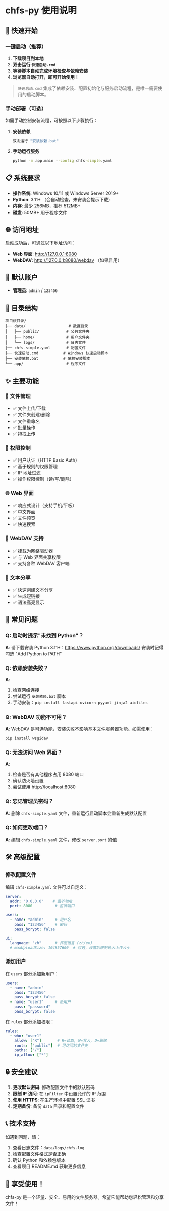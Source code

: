 # chfs-py 使用说明

## 🚀 快速开始

### 一键启动（推荐）

1. **下载项目到本地**
2. **双击运行 `快速启动.cmd`**
3. **等待脚本自动完成环境检查与依赖安装**
4. **浏览器自动打开，即可开始使用！**

> `快速启动.cmd` 集成了依赖安装、配置初始化与服务启动流程，是唯一需要使用的启动脚本。

### 手动部署（可选）

如需手动控制安装流程，可按照以下步骤执行：

1. **安装依赖**
   ```cmd
   双击运行 "安装依赖.bat"
   ```

2. **手动运行服务**
   ```cmd
   python -m app.main --config chfs-simple.yaml
   ```

## 📋 系统要求

- **操作系统**: Windows 10/11 或 Windows Server 2019+
- **Python**: 3.11+ （会自动检查，未安装会提示下载）
- **内存**: 最少 256MB，推荐 512MB+
- **磁盘**: 50MB+ 用于程序文件

## 🌐 访问地址

启动成功后，可通过以下地址访问：

- **Web 界面**: http://127.0.0.1:8080
- **WebDAV**: http://127.0.0.1:8080/webdav （如果启用）

## 👤 默认账户

- **管理员**: `admin` / `123456`

## 📁 目录结构

```
项目根目录/
├── data/                   # 数据目录
│   ├── public/            # 公共文件夹
│   ├── home/              # 用户文件夹
│   └── logs/              # 日志文件
├── chfs-simple.yaml       # 配置文件
├── 快速启动.cmd           # Windows 快速启动脚本
├── 安装依赖.bat           # 依赖安装脚本
└── app/                   # 程序文件
```

## ✨ 主要功能

### 📂 文件管理
- ✅ 文件上传/下载
- ✅ 文件夹创建/删除
- ✅ 文件重命名
- ✅ 批量操作
- ✅ 拖拽上传

### 🔐 权限控制
- ✅ 用户认证（HTTP Basic Auth）
- ✅ 基于规则的权限管理
- ✅ IP 地址过滤
- ✅ 操作权限控制（读/写/删除）

### 🌐 Web 界面
- ✅ 响应式设计（支持手机/平板）
- ✅ 中文界面
- ✅ 文件预览
- ✅ 快速搜索

### 📁 WebDAV 支持
- ✅ 挂载为网络驱动器
- ✅ 与 Web 界面共享权限
- ✅ 支持各种 WebDAV 客户端

### 📝 文本分享
- ✅ 快速创建文本分享
- ✅ 生成短链接
- ✅ 语法高亮显示

## 🔧 常见问题

### Q: 启动时提示"未找到 Python"？
**A**: 请下载安装 Python 3.11+：https://www.python.org/downloads/
安装时记得勾选 "Add Python to PATH"

### Q: 依赖安装失败？
**A**: 
1. 检查网络连接
2. 尝试运行 `安装依赖.bat` 脚本
3. 手动安装：`pip install fastapi uvicorn pyyaml jinja2 aiofiles`

### Q: WebDAV 功能不可用？
**A**: WebDAV 是可选功能，安装失败不影响基本文件服务器功能。如需使用：
```cmd
pip install wsgidav
```

### Q: 无法访问 Web 界面？
**A**: 
1. 检查是否有其他程序占用 8080 端口
2. 确认防火墙设置
3. 尝试使用 http://localhost:8080

### Q: 忘记管理员密码？
**A**: 删除 `chfs-simple.yaml` 文件，重新运行启动脚本会重新生成默认配置

### Q: 如何更改端口？
**A**: 编辑 `chfs-simple.yaml` 文件，修改 `server.port` 的值

## 🛠️ 高级配置

### 修改配置文件

编辑 `chfs-simple.yaml` 文件可以自定义：

```yaml
server:
  addr: "0.0.0.0"    # 监听地址
  port: 8080          # 监听端口

users:
  - name: "admin"     # 用户名
    pass: "123456"    # 密码
    pass_bcrypt: false

ui:
  language: "zh"      # 界面语言 (zh/en)
  # maxUploadSize: 104857600  # 可选，设置后限制最大上传大小
```

### 添加用户

在 `users` 部分添加新用户：

```yaml
users:
  - name: "admin"
    pass: "123456"
    pass_bcrypt: false
  - name: "user1"     # 新用户
    pass: "password"
    pass_bcrypt: false
```

在 `rules` 部分添加权限：

```yaml
rules:
  - who: "user1"
    allow: ["R"]       # R=读取, W=写入, D=删除
    roots: ["public"]  # 可访问的文件夹
    paths: ["/"]
    ip_allow: ["*"]
```

## 🔒 安全建议

1. **更改默认密码**: 修改配置文件中的默认密码
2. **限制 IP 访问**: 在 `ipFilter` 中设置允许的 IP 范围
3. **使用 HTTPS**: 在生产环境中配置 SSL 证书
4. **定期备份**: 备份 `data` 目录和配置文件

## 📞 技术支持

如遇到问题，请：

1. 查看日志文件：`data/logs/chfs.log`
2. 检查配置文件格式是否正确
3. 确认 Python 和依赖包版本
4. 查看项目 README.md 获取更多信息

## 🎉 享受使用！

chfs-py 是一个轻量、安全、易用的文件服务器。希望它能帮助您轻松管理和分享文件！
